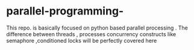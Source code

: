 # parallel-programming-

This repo. is basically focused on python based parallel processing .
The difference between threads , processes  concurrency constructs like semaphore ,conditioned locks will be perfectly 
covered here 
